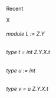 Recent

X



######  module       L   :=   Z.Y       



######  type       t      =    int     Z.Y.X.t               



######  type       u      :=   int          



######  type       v      =    u        Z.Y.X.t               



